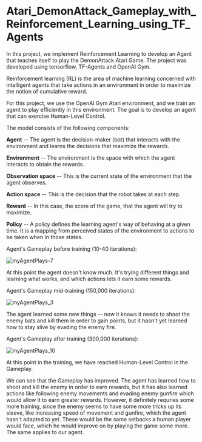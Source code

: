 # Atari_DemonAttack_Gameplay_with_Reinforcement_Learning_using_TF_Agents
In this project, we implement Reinforcement Learning to develop an Agent that teaches itself to play the DemonAttack Atari Game. The project was developed using tensorflow, TF-Agents and OpenAI Gym.

Reinforcement learning (RL) is the area of machine learning concerned with intelligent agents that take actions in an environment in order to maximize the notion of cumulative reward.

For this project, we use the OpenAI Gym Atari environment, and we train an agent to play efficiently in this environment. The goal is to develop an agent that can exercise Human-Level Control.

The model consists of the following components:

**Agent** -- The agent is the decision-maker (bot) that interacts with the environment and learns the decisions that maximize the rewards.

**Environment** -- The environment is the space with which the agent interacts to obtain the rewards. 

**Observation space** -- This is the current state of the environment that the agent observes.

**Action space** -- This is the decision that the robot takes at each step.

**Reward** -- In this case, the score of the game, that the agent will try to maximize.

**Policy** -- A policy defines the learning agent's way of behaving at a given time. It is a mapping from perceived states of the environment to actions to be taken when in those states.

Agent's Gameplay before training (10-40 iterations):

![myAgentPlays-7](https://user-images.githubusercontent.com/61733487/208226031-7aeaae0a-75c0-470f-b1a0-c547336cbabb.gif)

At this point the agent doesn't know much. It's trying different things and learning what works, and which actions lets it earn some rewards.

Agent's Gameplay mid-training (150,000 iterations):

![myAgentPlays_3](https://user-images.githubusercontent.com/61733487/208226207-b470cea0-9af6-451f-867c-0d6cb8543168.gif)

The agent learned some new things -- now it knows it needs to shoot the enemy bats and kill them in order to gain points, but it hasn't yet learned how to stay slive by evading the enemy fire.

Agent's Gameplay after training (300,000 iterations):

![myAgentPlays_10](https://user-images.githubusercontent.com/61733487/208226094-776275b4-0219-4a16-9f8d-9a5e26614e9b.gif)

At this point in the training, we have reached Human-Level Control in the Gameplay.

We can see that the Gameplay has improved. The agent has learned how to shoot and kill the enemy in order to earn rewards, but it has also learned actions like following enemy movements and evading enemy gunfire which would allow it to earn greater rewards. However, it definitely requries some more training, since the enemy seems to have some more tricks up its sleeve, like increasing speed of movement and gunfire, which the agent hasn't adapted to yet. These would be the same setbacks a human player would face, which he would improve on by playing the game some more. The same applies to our agent. 
